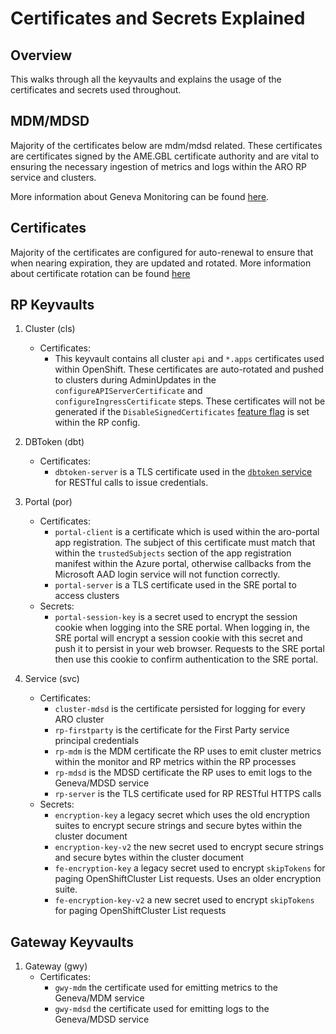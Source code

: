 # Certificates and Secrets Explained

## Overview
This walks through all the keyvaults and explains the usage of the certificates and secrets used throughout.

## MDM/MDSD
Majority of the certificates below are mdm/mdsd related.  These certificates are certificates signed by the AME.GBL certificate authority and are vital to ensuring the necessary ingestion of metrics and logs within the ARO RP service and clusters.

More information about Geneva Monitoring can be found [here](https://eng.ms/docs/products/geneva/getting_started/newgettingstarted/overview).


## Certificates
Majority of the certificates are configured for auto-renewal to ensure that when nearing expiration, they are updated and rotated.  More information about certificate rotation can be found [here](./certificate-rotation.md)

## RP Keyvaults

1. Cluster (cls)
    - Certificates:
        - This keyvault contains all cluster `api` and `*.apps` certificates used within OpenShift.  These certificates are auto-rotated and pushed to clusters during AdminUpdates in the `configureAPIServerCertificate` and `configureIngressCertificate` steps.  These certificates will not be generated if the `DisableSignedCertificates` [feature flag](./feature-flags.md) is set within the RP config.

1. DBToken (dbt)
    - Certificates:
        - `dbtoken-server` is a TLS certificate used in the [`dbtoken` service](./dbtoken-service.md) for RESTful calls to issue credentials.

1. Portal (por)
    - Certificates:
        - `portal-client` is a certificate which is used within the aro-portal app registration.  The subject of this certificate must match that within the `trustedSubjects` section of the app registration manifest within the Azure portal, otherwise callbacks from the Microsoft AAD login service will not function correctly.
        - `portal-server` is a TLS certificate used in the SRE portal to access clusters
    - Secrets:
        - `portal-session-key` is a secret used to encrypt the session cookie when logging into the SRE portal.  When logging in, the SRE portal will encrypt a session cookie with this secret and push it to persist in your web browser.  Requests to the SRE portal then use this cookie to confirm authentication to the SRE portal.

1. Service (svc)
    - Certificates:
        - `cluster-mdsd` is the certificate persisted for logging for every ARO cluster
        - `rp-firstparty` is the certificate for the First Party service principal credentials
        - `rp-mdm` is the MDM certificate the RP uses to emit cluster metrics within the monitor and RP metrics within the RP processes
        - `rp-mdsd` is the MDSD certificate the RP uses to emit logs to the Geneva/MDSD service
        - `rp-server` is the TLS certificate used for RP RESTful HTTPS calls
    - Secrets:
        - `encryption-key` a legacy secret which uses the old encryption suites to encrypt secure strings and secure bytes within the cluster document
        - `encryption-key-v2` the new secret used to encrypt secure strings and secure bytes within the cluster document
        - `fe-encryption-key` a legacy secret used to encrypt `skipTokens` for paging OpenShiftCluster List requests.  Uses an older encryption suite.
        - `fe-encryption-key-v2` a new secret used to encrypt `skipTokens` for paging OpenShiftCluster List requests

## Gateway Keyvaults

1. Gateway (gwy)
    - Certificates:
        - `gwy-mdm` the certificate used for emitting metrics to the Geneva/MDM service
        - `gwy-mdsd` the certificate used for emitting logs to the Geneva/MDSD service
